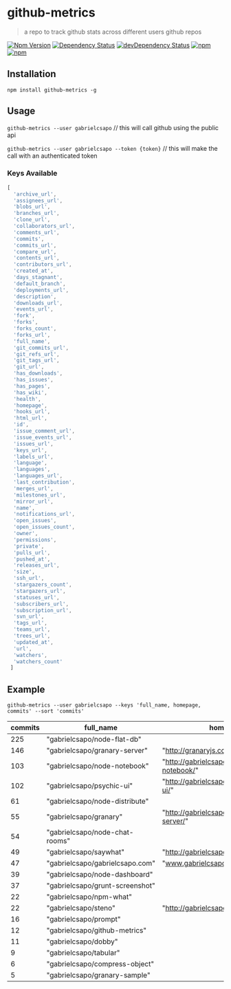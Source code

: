 # github-metrics
> a repo to track github stats across different users github repos

[![Npm Version](https://img.shields.io/npm/v/github-metrics.svg)](https://www.npmjs.com/package/github-metrics)
[![Dependency Status](https://david-dm.org/gabrielcsapo/github-metrics.svg)](https://david-dm.org/gabrielcsapo/github-metrics)
[![devDependency Status](https://david-dm.org/gabrielcsapo/github-metrics/dev-status.svg)](https://david-dm.org/gabrielcsapo/github-metrics#info=devDependencies)
[![npm](https://img.shields.io/npm/dt/github-metrics.svg)]()
[![npm](https://img.shields.io/npm/dm/github-metrics.svg)]()

## Installation

`npm install github-metrics -g`

## Usage

`github-metrics --user gabrielcsapo` // this will call github using the public api

`github-metrics --user gabrielcsapo --token {token}` // this will make the call with an authenticated token

### Keys Available

```javascript
[
  'archive_url',
  'assignees_url',
  'blobs_url',
  'branches_url',
  'clone_url',
  'collaborators_url',
  'comments_url',
  'commits',
  'commits_url',
  'compare_url',
  'contents_url',
  'contributors_url',
  'created_at',
  'days_stagnant',
  'default_branch',
  'deployments_url',
  'description',
  'downloads_url',
  'events_url',
  'fork',
  'forks',
  'forks_count',
  'forks_url',
  'full_name',
  'git_commits_url',
  'git_refs_url',
  'git_tags_url',
  'git_url',
  'has_downloads',
  'has_issues',
  'has_pages',
  'has_wiki',
  'health',
  'homepage',
  'hooks_url',
  'html_url',
  'id',
  'issue_comment_url',
  'issue_events_url',
  'issues_url',
  'keys_url',
  'labels_url',
  'language',
  'languages',
  'languages_url',
  'last_contribution',
  'merges_url',
  'milestones_url',
  'mirror_url',
  'name',
  'notifications_url',
  'open_issues',
  'open_issues_count',
  'owner',
  'permissions',
  'private',
  'pulls_url',
  'pushed_at',
  'releases_url',
  'size',
  'ssh_url',
  'stargazers_count',
  'stargazers_url',
  'statuses_url',
  'subscribers_url',
  'subscription_url',
  'svn_url',
  'tags_url',
  'teams_url',
  'trees_url',
  'updated_at',
  'url',
  'watchers',
  'watchers_count'
 ]
 ```

## Example

`github-metrics --user gabrielcsapo --keys 'full_name, homepage, commits' --sort 'commits'`

| commits | full_name                       | homepage                                        |
| ------- | ------------------------------- | ----------------------------------------------- |
| 225     | "gabrielcsapo/node-flat-db"     |                                                 |
| 146     | "gabrielcsapo/granary-server"   | "http://granaryjs.com"                          |
| 103     | "gabrielcsapo/node-notebook"    | "http://gabrielcsapo.github.io/node-notebook/"  |
| 102     | "gabrielcsapo/psychic-ui"       | "http://gabrielcsapo.github.io/psychic-ui/"     |
| 61      | "gabrielcsapo/node-distribute"  |                                                 |
| 55      | "gabrielcsapo/granary"          | "http://gabrielcsapo.github.io/granary-server/" |
| 54      | "gabrielcsapo/node-chat-rooms"  |                                                 |
| 49      | "gabrielcsapo/saywhat"          | "http://gabrielcsapo.github.io/saywhat/"        |
| 47      | "gabrielcsapo/gabrielcsapo.com" | "www.gabrielcsapo.com"                          |
| 39      | "gabrielcsapo/node-dashboard"   |                                                 |
| 37      | "gabrielcsapo/grunt-screenshot" |                                                 |
| 22      | "gabrielcsapo/npm-what"         |                                                 |
| 22      | "gabrielcsapo/steno"            | "http://gabrielcsapo.github.io/steno/"          |
| 16      | "gabrielcsapo/prompt"           |                                                 |
| 12      | "gabrielcsapo/github-metrics"   |                                                 |
| 11      | "gabrielcsapo/dobby"            |                                                 |
| 9       | "gabrielcsapo/tabular"          |                                                 |
| 6       | "gabrielcsapo/compress-object"  |                                                 |
| 5       | "gabrielcsapo/granary-sample"   |                                                 |
